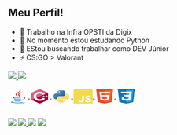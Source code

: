 ## Meu Perfil!

- 🔭 Trabalho na Infra OPSTI da Digix 
- 🌱 No momento estou estudando Python
- 👯 EStou buscando trabalhar como DEV Júnior
- ⚡ CS:GO > Valorant

<div>
  <a href="https://github.com/KaiqueCipola">
  <img height="180em" src="https://github-readme-stats.vercel.app/api?username=KaiqueCipola&show_icons=true&theme=merko&include_all_commits=true&count_private=true"/>
  <img height="120em" src="https://github-readme-stats.vercel.app/api/top-langs/?username=KaiqueCipola&layout=compact&langs_count=7&theme=merko"/>
</div>

<div style="display: inline_block"><br>
  <img align="center" alt="java" height="30" width="40" src="https://raw.githubusercontent.com/devicons/devicon/master/icons/java/java-original.svg">
  <img align="center" alt="cpp-" height="30" width="40" src="https://raw.githubusercontent.com/devicons/devicon/master/icons/cplusplus/cplusplus-original.svg">
  <img align="center" alt="Python" height="30" width="40" src="https://raw.githubusercontent.com/devicons/devicon/master/icons/python/python-original.svg">
  <img align="center" alt="Js" height="30" width="40" src="https://raw.githubusercontent.com/devicons/devicon/master/icons/javascript/javascript-plain.svg">
  <img align="center" alt="HTML" height="30" width="40" src="https://raw.githubusercontent.com/devicons/devicon/master/icons/html5/html5-original.svg">
  <img align="center" alt="CSS" height="30" width="40" src="https://raw.githubusercontent.com/devicons/devicon/master/icons/css3/css3-original.svg">  
</div>
  
##
  
<div> 
  <a href="https://instagram.com/kaique_cipola" target="_blank"><img src="https://img.shields.io/badge/-Instagram-%23E4405F?style=for-the-badge&logo=instagram&logoColor=white" target="_blank"></a>
 	<a href="https://www.twitch.tv/kaique1611" target="_blank"><img src="https://img.shields.io/badge/Twitch-9146FF?style=for-the-badge&logo=twitch&logoColor=white" target="_blank"   </a>
  <a href = "mailto:kaique.cipola1@gmail.com"><img src="https://img.shields.io/badge/-Gmail-%23333?style=for-the-badge&logo=gmail&logoColor=white" target="_blank"></a>
  <a href="https://www.linkedin.com/in/kaique-cipola-b8272821a" target="_blank"><img src="https://img.shields.io/badge/-LinkedIn-%230077B5?style=for-the-badge&logo=linkedin&logoColor=white" target="_blank"></a> 
  </div>
